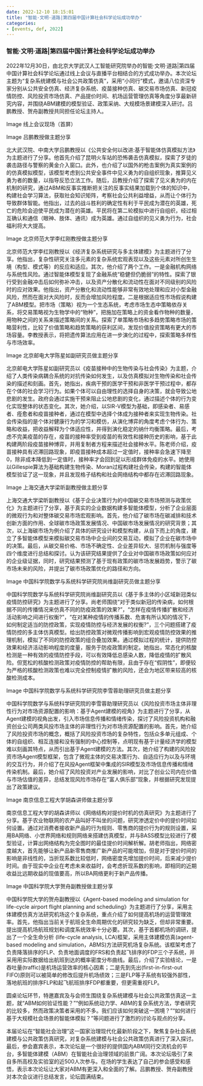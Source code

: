 ```yaml
---
date: 2022-12-10 18:15:01
title: "智能·文明·道路|第四届中国计算社会科学论坛成功举办"
categories:
- [events, def, 2022]
---
```

<h3 class="_excerpt_ignore">智能·文明·道路|第四届中国计算社会科学论坛成功举办</h3>

2022年12月30日，由北京大学武汉人工智能研究院举办的智能·文明·道路|第四届中国计算社会科学论坛通过线上会议与直播平台相结合的方式成功举办。本次论坛主题为“复杂系统建模与社会公共政策仿真”，采用“小同行”模式，邀请八位资深专家分别从公共安全仿真、经济复杂系统、疫苗接种仿真、碳交易市场仿真、新冠疫情防控、风险投资市场仿真、产品提价时间、机场运营管理仿真等角度分享最新研究内容，并围绕ABM建模的模型验证、政策采纳、大规模场景建模深入研讨。吕鹏教授、贺舟副教授共同担任论坛主持人。

Image
线上会议现场（首屏）

Image
吕鹏教授做主题分享

北大武汉院、中南大学吕鹏教授以《公共安全何以改进:基于智能体仿真模拟方法》为主题进行了分享。他首先介绍了昆明火车站的恐怖袭击仿真模拟，探索了歹徒的袭击路径与警察的黄金介入窗口。此外，也介绍了以国外的枪击案例为真实案例的的仿真模拟模型，该模型考虑到公共安全事件中见义勇为的自组织现象，推算见义勇为者的数量，以指导反恐立法工作。随后，吕教授介绍了探索了见义勇为的内在机制的研究，通过ABM和反事实推断把关注的反事实结果加载到个体的知识中，构建社会学习算法，获取社会知识矩阵，考察社会公共利益增益，从而让个体行为导致群体智能。他指出，过去的战斗胜利的确定性有利于平民成为潜在的英雄，死亡的危险会迫使平民成为潜在的英雄。平民将在第二轮模拟中进行自组织，经过相互确认和通信（眼神、肢体、通讯）成为英雄。通过自组织的见义勇为行为，社会福利将大大提高。

Image
北京师范大学李红刚教授做主题分享

北京师范大学李红刚教授以《经济复杂系统研究与多主体建模》为主题进行了分享。他指出，复杂性研究关注多元素的复杂系统宏观表现以及这些元素对所创生生境（构型、模式等）的反应和适应。其次，他介绍了两个工作。一是金融机构网络与系统性风险。通过智能体模型复现了金融系统“稳健但仍脆弱”的特性。探索了银行受到金融冲击后如何弥补冲击，以及资产分散化和流动性在面对不同级别的风险时的应对效果。他指出，资产分散化和流动性能够非常有效地处理和应对小型金融风险，然而在面对大风险时，反而会增加风险程度。二是根据适应性市场假说构建了ABM模型。把市场（策略）视为一个生态系统，考虑市场生态中策略依存关系，将交易策略视为生物学中的“物种”，把施加在策略上的资金看作物种的数量，用物种之间的关系来描述策略间的关系。探索了单策略市场和多趋势策略市场的策略营利性，比较了价值策略和趋势策略的获利区间，发现价值投资策略有更大的市场容量。李教授表示，将把遗传算法应用在进一步演化的过程中，探索策略多样性与市场效率。

Image
北京邮电大学陈星如副研究员做主题分享

北京邮电大学陈星如副研究员以《疫苗接种中的生物传染与社会传染》为主题，介绍了人类传染病耦合系统的对抗传染如何发生，以及仿真模拟对生物传染和社会传染的描述和刻画。首先，她指出，疾病干预的医学干预和非医学干预过程中，都存在个体的社会学习行为。如果个体可以自由理性的选择自身的决策，就会导致公地悲剧的发生。政府会通过实施干预来阻止公地悲剧的变化，通过描述个体的行为变化实现整体的状态变化。其次，她介绍，以SIR-V模型为基础，即感染者、易感者、痊愈者和疫苗接种者，通过在模型中选择个体成为接种者来实现生物传染。社会传染指的是个体对健康行为的学习和模仿，从演化博弈的角度考虑个体行为、策略和收益，把收益解释为个体适应性，并得到演化稳定的纳什均衡策略。最后，考虑不完美疫苗的存在，疫苗的接种率受到疫苗的有效性和接种历史的影响，基于此构建两阶段疫苗接种博弈，并用复制者方程来描述社会接种水平。陈老师介绍，疫苗接种具有迟滞回路现象，即疫苗接种成本超过一定值时，接种率会急速下降至0，除非成本降低到一定值时，接种率才会回到足以形成群体免疫的水平。她使用以Gillespie算法为基础构建生物传染、Moran过程构建社会传染，构建的智能体模型验证了这一现象，并且发现格子结构和社会网络结构中都存在迟滞回路现象。

Image
上海交通大学梁昕副教授做主题分享

上海交通大学梁昕副教授以《基于企业决策行为的中国碳交易市场预测与政策优化》为主题进行了分享，基于真实的企业数据构建多智能体模型，分析了企业层面的微观行为和对整体碳交易市场宏观影响。首先，他介绍了碳市场在碳减排和技术创新方面的作用、全球碳市场政策发展情况、中国碳市场发展情况的研究背景；其次，以上海碳市场为例介绍了具体的研究设计和模型构建，从自下而上的角度，建立了多智能体模型来模拟碳交易市场中企业间的交易互动，模拟了企业在碳市场中的决策。最后，从碳交易价格、市场不确定性、企业差异较大、惩罚机制与强度等四个维度进行总结和探讨。认为该研究结果提供了企业对中国碳市场政策如何应对的企业级证据，同时，研究结果预测了基于现有政策的碳市场发展趋势，警示了碳市场未来的风险，并提出了碳市场政策优化的路径和方向。

Image
中国科学院数学与系统科学研究院尚维副研究员做主题分享

中国科学院数学与系统科学研究院尚维副研究员以《基于多主体的小区域新冠类似疫情防控研究》为主题进行了分享。尚老师围绕“对于类似新冠的传染病，如何根据不同的传播情况来仿真不同的防疫政策的效果?”，“怎样在疫情传播扩散和经济活动影响之间进行权衡?”，“在对某种疫情的传播系数、危害有所认知的情况下，如何制定适当的防控政策，实现疫情防控与经济发展的权衡?”，三个问题搭建了疫情防控的多主体仿真模型。给出防控政策对微观传播影响到宏观疫情防控效果的推理机制，模拟了不同的防控政策的组合叠加效果。通过模拟过程的统计，提供防控效果和经济活动影响程度的度量，服务于防疫政策的制定。她指出，常态化的核酸检测是一种有效的疫情防控手段，可以有效降低总感染人数，降低疫情的扩散风险。但宽松的核酸检测政策对疫情防控的帮助有限，且由于存在“假阴性”，即便较为严格的核酸检测政策也难以完全控制疫情扩散的风险，还会为地区带来较高的核酸检测成本。

Image
中国科学院数学与系统科学研究院李雪蓉助理研究员做主题分享

中国科学院数学与系统科学研究院的李雪蓉助理研究员以《风险投资市场主体非理性行为对市场资源配置的影响：基于Agent建模的视角》为主题进行了分享，从Agent建模的视角出发，引入市场信息传播和情绪传染，探讨了风险投资机构和融资创业公司两类风投市场主体的非理性行为对市场资源配置的影响。首先，她介绍了风险投资市场的概念，概括了风险投资市场的复杂特性，包括众多单元组成、个体的自组织、相互连接和没有强制的中心控制等，点明现有基于计量经济学的模型难以刻画其特点，从而引出基于Agent建模的方法。其次，她介绍了构建的风险投资市场Agent模型框架，包含了微观主体的交易决策行为、自适应行为以及与环境的交互行为，并介绍了在风投Agent框架中集成的SIR模型及市场信息传播和情绪传染机制。最后，她介绍了风险投资对产业发展的影响，对比了创业公司内在价值与市场估值的差异，总结发现风险市场存在“富人俱乐部”现象，并根据研究发现提出了政策建议。

Image
南京信息工程大学胡森讲师做主题分享

南京信息工程大学的胡森讲师以《网络结构对提价时机的仿真研究》为主题进行了分享。基于农业物联网的农产品叫好不叫坐的问题，研究渗透定价中的提价时间如何设置。通过对消费者接收新产品的行为规则、零售商的提价行为的规则设置，采用BA网络、小世界网络和规则网络来搭建仿真模型，并与BASS模型比较进行了模型验证，计算出网络结构为完全图时的最佳提价时间解析解。胡老师指出，网络密度越大，首先能够让新产品新零售商推广新产品的可能增加，但是对于提价时间的影响是非线性的，当折现系数比较低时，网络密度先增加提价时间，后来减少提价时间。由于现实中企业在考虑未来收益时，会考虑折现系数的影响，即相同的近期收益比远期收益的现值要高，所以BA网络更利于新产品传播。

Image
中国科学院大学贺舟副教授做主题分享

中国科学院大学的贺舟副教授以《Agent-based modeling and simulation for life-cycle airport flight planning and scheduling》为主题进行了分享，采用主体建模仿真方法研究机场这个复杂系统，重点介绍了如何提高机场的运营管理效率。首先，他指出当前关于航班全生命周期优化的研究较为缺乏，但却非常重要。提出提高机场航班规划和调度系统效率十分必要。其次，基于首都机场的调研，提出了一个全生命分析 (life-cycle analysis, LCA)框架，采用主体建模仿真(agent-based modeling and simulation，ABMS)方法研究机场复杂系统。该框架考虑了负责降落排序的FLP、负责地面调度的FRS和负责起飞排序的FDP三个子系统，并采用用实际数据给出航班到达的概率密度分布曲线。最后，介绍了实验结论，一是吞吐量(traffic)是机场运营效率的核心因素；二是先到先出(first-in-first-out FIFO)原则可以被简单的修改后提升机场绩效；三是FLP等子系统有较强外部性，落地航班的排序FLP和起飞航班排序FDP都重要，但更需重视FLP。

圆桌论坛环节，特邀嘉宾及与会师生围绕复杂系统建模与社会公共政策仿真这一主题，就“ABM如何验证性能？”“例如系统动力学、ABM的复杂系统方法，学者研究的比较多，然而政策决策者采用的不多。我们应该如何突破这一困境？”“如何进行基于大规模社会场景的智能体模拟？”等问题进行了激烈的讨论与观点的分享。

本届论坛在“智能社会治理”这一国家治理现代化最新阶段之下，聚焦复杂社会系统建模与公共政策仿真研究，对复杂系统建模与社会公共政策仿真进行了深入探讨。最后，参会嘉宾表示，本次论坛是一个很好的提供国内ABM同行交流机会的平台，多智能体建模（ABM）在智能社会治理领域的前景广阔。本次论坛吸引了来自多所高校及实验室的近500人次参与。在场的学生表达了自己的参会感受和感悟，表示本次论坛让大家对ABM有更深入和全面的了解。吕鹏教授、贺舟副教授对本次会议进行总结发言，论坛圆满结束。

